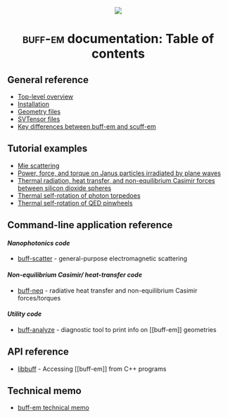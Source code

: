<p align="center"><img align="center" src="img/buffEMLogo.png"></p>

<p align="center"><h1 align="center">
 <span class="SmallCaps">buff-em</span> documentation: Table of contents
</h1> 
</p>

## General reference

* [Top-level overview](reference/TopLevel.md)
* [Installation](reference/Installing.md)
* [Geometry files](reference/Geometries.md)
* [SVTensor files](reference/SVTensors.md)
* [Key differences between <span class="SC">buff-em</sc> and <span class="SC">scuff-em</sc>](reference/BUFFvsSCUFF.md)

<a name="Examples"></a>
## Tutorial examples

+ [Mie scattering](examples/MieScattering/index.md)
+ [Power, force, and torque on Janus particles irradiated by plane waves](examples/JanusParticles/index.md)
+ [Thermal radiation, heat transfer, and non-equilibrium Casimir forces between silicon dioxide spheres](examples/SiO2Spheres/index.md)
+ [Thermal self-rotation of photon torpedoes](examples/PhotonTorpedoes/index.md)
+ [Thermal self-rotation of QED pinwheels](examples/Pinwheels/index.md)

## Command-line application reference

#### *Nanophotonics code*
- [buff-scatter][buff-scatter]    - general-purpose electromagnetic scattering
      
#### *Non-equilibrium Casimir/ heat-transfer code*
- [buff-neq][buff-neq]            - radiative heat transfer and non-equilibrium Casimir forces/torques

#### *Utility code*
- [buff-analyze][buff-analyze]    - diagnostic tool to print info on [[buff-em]] geometries

## API reference

* [libbuff][libbuff] - Accessing [[buff-em]] from C++ programs

## Technical memo

* [<span class="SC">buff-em</span> technical memo][memo]

[buffEMLogo]:         img/buffEMLogo.png
[buff-scatter]:       applications/buff-scatter.md
[buff-neq]:           applications/buff-neq.md
[buff-analyze]:       applications/buff-analyze.md
[libbuff]:            API/libbuff.md
[memo]:               tex/buff-em-tex.md
